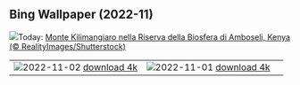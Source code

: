 ## Bing Wallpaper (2022-11)
![](https://www.bing.com/th?id=OHR.AmboseliBioshere_IT-IT0771081871_UHD.jpg&w=1000)Today: [Monte Kilimangiaro nella Riserva della Biosfera di Amboseli, Kenya (© RealityImages/Shutterstock)](https://www.bing.com/th?id=OHR.AmboseliBioshere_IT-IT0771081871_UHD.jpg)

|      |      |      |
| :----: | :----: | :----: |
|![](https://www.bing.com/th?id=OHR.TeaPlantationsMunnar_IT-IT0534089614_UHD.jpg&pid=hp&w=384&h=216&rs=1&c=4)2022-11-02 [download 4k](https://www.bing.com/th?id=OHR.TeaPlantationsMunnar_IT-IT0534089614_UHD.jpg)|![](https://www.bing.com/th?id=OHR.Calacas_IT-IT0389753487_UHD.jpg&pid=hp&w=384&h=216&rs=1&c=4)2022-11-01 [download 4k](https://www.bing.com/th?id=OHR.Calacas_IT-IT0389753487_UHD.jpg)|